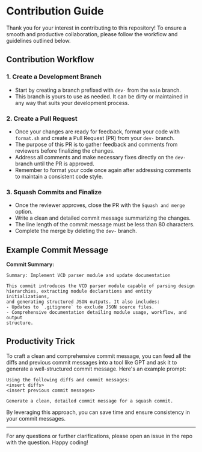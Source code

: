# Contribution Guide

Thank you for your interest in contributing to this repository! To ensure a smooth and productive collaboration, please follow the workflow and guidelines outlined below.

## Contribution Workflow

### 1. Create a Development Branch
- Start by creating a branch prefixed with `dev-` from the `main` branch.
- This branch is yours to use as needed. It can be dirty or maintained in any way that suits your development process.

### 2. Create a Pull Request
- Once your changes are ready for feedback, format your code with `format.sh` and create a Pull Request (PR) from your `dev-` branch.
- The purpose of this PR is to gather feedback and comments from reviewers before finalizing the changes.
- Address all comments and make necessary fixes directly on the `dev-` branch until the PR is approved.
- Remember to format your code once again after addressing comments to maintain a consistent code style.

### 3. Squash Commits and Finalize
- Once the reviewer approves, close the PR with the `Squash and merge` option.
- Write a clean and detailed commit message summarizing the changes.
- The line length of the commit message must be less than 80 characters.
- Complete the merge by deleting the `dev-` branch.

## Example Commit Message

**Commit Summary:**
```
Summary: Implement VCD parser module and update documentation

This commit introduces the VCD parser module capable of parsing design
hierarchies, extracting module declarations and entity initializations,
and generating structured JSON outputs. It also includes:
- Updates to `.gitignore` to exclude JSON source files.
- Comprehensive documentation detailing module usage, workflow, and output
structure.
```

## Productivity Trick
To craft a clean and comprehensive commit message, you can feed all the diffs and previous commit messages into a tool like GPT and ask it to generate a well-structured commit message. Here's an example prompt:

```
Using the following diffs and commit messages:
<insert diffs>
<insert previous commit messages>

Generate a clean, detailed commit message for a squash commit.
```

By leveraging this approach, you can save time and ensure consistency in your commit messages.

---

For any questions or further clarifications, please open an issue in the repo with the question. Happy coding!

